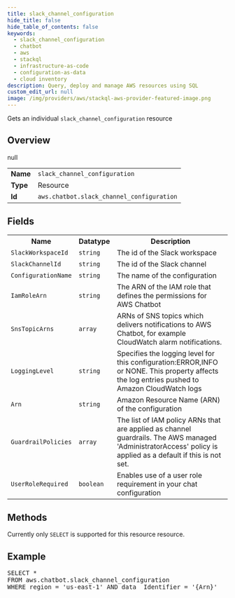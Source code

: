 ```yaml
---
title: slack_channel_configuration
hide_title: false
hide_table_of_contents: false
keywords:
  - slack_channel_configuration
  - chatbot
  - aws
  - stackql
  - infrastructure-as-code
  - configuration-as-data
  - cloud inventory
description: Query, deploy and manage AWS resources using SQL
custom_edit_url: null
image: /img/providers/aws/stackql-aws-provider-featured-image.png
---
```

Gets an individual <code>slack_channel_configuration</code> resource

## Overview
<table><tbody>
<tr><td><b>Name</b></td><td><code>slack_channel_configuration</code></td></tr>
<tr><td><b>Type</b></td><td>Resource</td></tr>
null
<tr><td><b>Id</b></td><td><code>aws.chatbot.slack_channel_configuration</code></td></tr>
</tbody></table>

## Fields
<table><tbody>
<tr><th>Name</th><th>Datatype</th><th>Description</th></tr>
<tr><td><code>SlackWorkspaceId</code></td><td><code>string</code></td><td>The id of the Slack workspace</td></tr><tr><td><code>SlackChannelId</code></td><td><code>string</code></td><td>The id of the Slack channel</td></tr><tr><td><code>ConfigurationName</code></td><td><code>string</code></td><td>The name of the configuration</td></tr><tr><td><code>IamRoleArn</code></td><td><code>string</code></td><td>The ARN of the IAM role that defines the permissions for AWS Chatbot</td></tr><tr><td><code>SnsTopicArns</code></td><td><code>array</code></td><td>ARNs of SNS topics which delivers notifications to AWS Chatbot, for example CloudWatch alarm notifications.</td></tr><tr><td><code>LoggingLevel</code></td><td><code>string</code></td><td>Specifies the logging level for this configuration:ERROR,INFO or NONE. This property affects the log entries pushed to Amazon CloudWatch logs</td></tr><tr><td><code>Arn</code></td><td><code>string</code></td><td>Amazon Resource Name (ARN) of the configuration</td></tr><tr><td><code>GuardrailPolicies</code></td><td><code>array</code></td><td>The list of IAM policy ARNs that are applied as channel guardrails. The AWS managed 'AdministratorAccess' policy is applied as a default if this is not set.</td></tr><tr><td><code>UserRoleRequired</code></td><td><code>boolean</code></td><td>Enables use of a user role requirement in your chat configuration</td></tr>
</tbody></table>

## Methods
Currently only <code>SELECT</code> is supported for this resource resource.

## Example
<pre>
SELECT * 
FROM aws.chatbot.slack_channel_configuration
WHERE region = 'us-east-1' AND data__Identifier = '{Arn}'
</pre>
